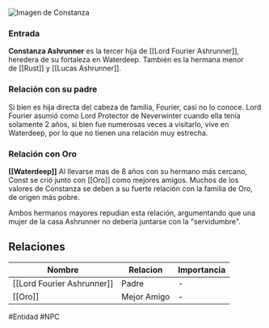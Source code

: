 ![Imagen de Constanza](ConstanzaAshrunner.jpg)

### Entrada
**Constanza Ashrunner** es la tercer hija de [[Lord Fourier Ashrunner]], heredera de su fortaleza en Waterdeep. También es la hermana menor de [[Rust]] y [[Lucas Ashrunner]].

### Relación con su padre
Si bien es hija directa del cabeza de familia, Fourier, casi no lo conoce. Lord Fourier asumió como Lord Protector de Neverwinter cuando ella tenía solamente 2 años, si bien fue numerosas veces a visitarlo, vive en Waterdeep, por lo que no tienen una relación muy estrecha.

### Relación con Oro
**[[Waterdeep]]**
Al llevarse mas de 8 años con su hermano más cercano, Const se crió junto con [[Oro]] como mejores amigos. Muchos de los valores de Constanza se deben a su fuerte relación con la familia de Oro, de origen más pobre.

Ambos hermanos mayores repudian esta relación, argumentando que una mujer de la casa Ashrunner no debería juntarse con la "servidumbre".

## Relaciones

| Nombre | Relacion | Importancia |
| ------ | -------- | ----------- |
| [[Lord Fourier Ashrunner]] | Padre   | -     |
| [[Oro]] | Mejor Amigo   | -      |





#Entidad #NPC